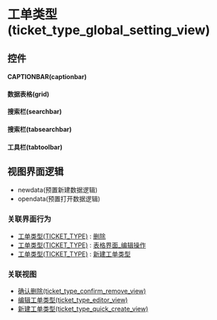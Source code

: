 # 工单类型(ticket_type_global_setting_view)  <!-- {docsify-ignore-all} -->



## 控件
#### CAPTIONBAR(captionbar)
#### 数据表格(grid)
#### 搜索栏(searchbar)
#### 搜索栏(tabsearchbar)
#### 工具栏(tabtoolbar)

## 视图界面逻辑
  * newdata(预置新建数据逻辑)
  * opendata(预置打开数据逻辑)


### 关联界面行为
  * [工单类型(TICKET_TYPE)](module/ProdMgmt/ticket_type) : [删除](module/ProdMgmt/ticket_type#界面行为)
  * [工单类型(TICKET_TYPE)](module/ProdMgmt/ticket_type) : [表格界面_编辑操作](module/ProdMgmt/ticket_type#界面行为)
  * [工单类型(TICKET_TYPE)](module/ProdMgmt/ticket_type) : [新建工单类型](module/ProdMgmt/ticket_type#界面行为)

### 关联视图
  * [确认删除(ticket_type_confirm_remove_view)](app/view/ticket_type_confirm_remove_view)
  * [编辑工单类型(ticket_type_editor_view)](app/view/ticket_type_editor_view)
  * [新建工单类型(ticket_type_quick_create_view)](app/view/ticket_type_quick_create_view)

<script>
 const { createApp } = Vue
  createApp({
    data() {
      return {

      }
    }
  }).use(ElementPlus).mount('#app')
</script>